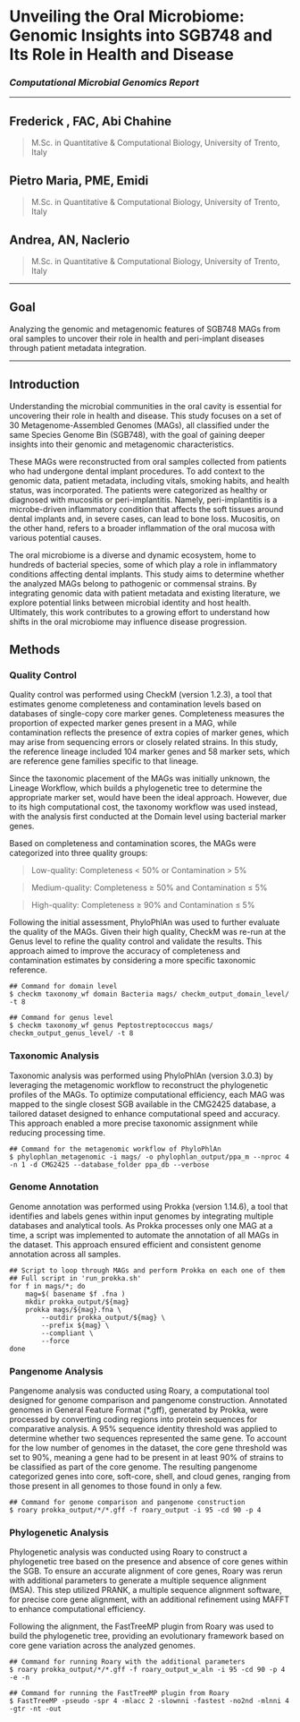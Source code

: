 # Unveiling the Oral Microbiome: Genomic Insights into SGB748 and Its Role in Health and Disease
### _Computational Microbial Genomics Report_

---
## Frederick , FAC, Abi Chahine
> M.Sc. in Quantitative & Computational Biology, University of Trento, Italy
## Pietro Maria, PME, Emidi
> M.Sc. in Quantitative & Computational Biology, University of Trento, Italy 
## Andrea, AN, Naclerio
> M.Sc. in Quantitative & Computational Biology, University of Trento, Italy

---

## Goal
Analyzing the genomic and metagenomic features of SGB748 MAGs from oral samples to uncover their role in health and peri-implant diseases through patient metadata integration.

---

## Introduction

Understanding the microbial communities in the oral cavity is essential for uncovering their role in health and disease. This study focuses on a set of 30 Metagenome-Assembled Genomes (MAGs), all classified under the same Species Genome Bin (SGB748), with the goal of gaining deeper insights into their genomic and metagenomic characteristics.  

These MAGs were reconstructed from oral samples collected from patients who had undergone dental implant procedures. To add context to the genomic data, patient metadata, including vitals, smoking habits, and health status, was incorporated. The patients were categorized as healthy or diagnosed with mucositis or peri-implantitis. Namely, peri-implantitis is a microbe-driven inflammatory condition that affects the soft tissues around dental implants and, in severe cases, can lead to bone loss. Mucositis, on the other hand, refers to a broader inflammation of the oral mucosa with various potential causes.  

The oral microbiome is a diverse and dynamic ecosystem, home to hundreds of bacterial species, some of which play a role in inflammatory conditions affecting dental implants. This study aims to determine whether the analyzed MAGs belong to pathogenic or commensal strains. By integrating genomic data with patient metadata and existing literature, we explore potential links between microbial identity and host health. Ultimately, this work contributes to a growing effort to understand how shifts in the oral microbiome may influence disease progression.

## Methods

### Quality Control
Quality control was performed using CheckM (version 1.2.3), a tool that estimates genome completeness and contamination levels based on databases of single-copy core marker genes. Completeness measures the proportion of expected marker genes present in a MAG, while contamination reflects the presence of extra copies of marker genes, which may arise from sequencing errors or closely related strains. In this study, the reference lineage included 104 marker genes and 58 marker sets, which are reference gene families specific to that lineage.

Since the taxonomic placement of the MAGs was initially unknown, the Lineage Workflow, which builds a phylogenetic tree to determine the appropriate marker set, would have been the ideal approach. However, due to its high computational cost, the taxonomy workflow was used instead, with the analysis first conducted at the Domain level using bacterial marker genes.

Based on completeness and contamination scores, the MAGs were categorized into three quality groups:  
>	Low-quality: Completeness < 50% or Contamination > 5%

>	Medium-quality: Completeness ≥ 50% and Contamination ≤ 5%

>	High-quality: Completeness ≥ 90% and Contamination ≤ 5%

Following the initial assessment, PhyloPhlAn was used to further evaluate the quality of the MAGs. Given their high quality, CheckM was re-run at the Genus level to refine the quality control and validate the results. This approach aimed to improve the accuracy of completeness and contamination estimates by considering a more specific taxonomic reference.

```
## Command for domain level
$ checkm taxonomy_wf domain Bacteria mags/ checkm_output_domain_level/ -t 8  
```
```
## Command for genus level
$ checkm taxonomy_wf genus Peptostreptococcus mags/ checkm_output_genus_level/ -t 8
```

### Taxonomic Analysis
Taxonomic analysis was performed using PhyloPhlAn (version 3.0.3) by leveraging the metagenomic workflow to reconstruct the phylogenetic profiles of the MAGs. To optimize computational efficiency, each MAG was mapped to the single closest SGB available in the CMG2425 database, a tailored dataset designed to enhance computational speed and accuracy. This approach enabled a more precise taxonomic assignment while reducing processing time.

```
## Command for the metagenomic workflow of PhyloPhlAn
$ phylophlan_metagenomic -i mags/ -o phylophlan_output/ppa_m --nproc 4 -n 1 -d CMG2425 --database_folder ppa_db --verbose
```

### Genome Annotation
Genome annotation was performed using Prokka (version 1.14.6), a tool that identifies and labels genes within input genomes by integrating multiple databases and analytical tools. As Prokka processes only one MAG at a time, a script was implemented to automate the annotation of all MAGs in the dataset. This approach ensured efficient and consistent genome annotation across all samples.

```
## Script to loop through MAGs and perform Prokka on each one of them
## Full script in 'run_prokka.sh'
for f in mags/*; do
    mag=$( basename $f .fna )
    mkdir prokka_output/${mag}
    prokka mags/${mag}.fna \
        --outdir prokka_output/${mag} \
        --prefix ${mag} \
        --compliant \
        --force
done
```

### Pangenome Analysis
Pangenome analysis was conducted using Roary, a computational tool designed for genome comparison and pangenome construction. Annotated genomes in General Feature Format (*.gff), generated by Prokka, were processed by converting coding regions into protein sequences for comparative analysis. A 95% sequence identity threshold was applied to determine whether two sequences represented the same gene. To account for the low number of genomes in the dataset, the core gene threshold was set to 90%, meaning a gene had to be present in at least 90% of strains to be classified as part of the core genome. The resulting pangenome categorized genes into core, soft-core, shell, and cloud genes, ranging from those present in all genomes to those found in only a few.

```
## Command for genome comparison and pangenome construction
$ roary prokka_output/*/*.gff -f roary_output -i 95 -cd 90 -p 4
```

### Phylogenetic Analysis
Phylogenetic analysis was conducted using Roary to construct a phylogenetic tree based on the presence and absence of core genes within the SGB. To ensure an accurate alignment of core genes, Roary was rerun with additional parameters to generate a multiple sequence alignment (MSA). This step utilized PRANK, a multiple sequence alignment software, for precise core gene alignment, with an additional refinement using MAFFT to enhance computational efficiency.

Following the alignment, the FastTreeMP plugin from Roary was used to build the phylogenetic tree, providing an evolutionary framework based on core gene variation across the analyzed genomes.

```
## Command for running Roary with the additional parameters
$ roary prokka_output/*/*.gff -f roary_output_w_aln -i 95 -cd 90 -p 4 -e -n
```
```
## Command for running the FastTreeMP plugin from Roary
$ FastTreeMP -pseudo -spr 4 -mlacc 2 -slownni -fastest -no2nd -mlnni 4 -gtr -nt -out
```